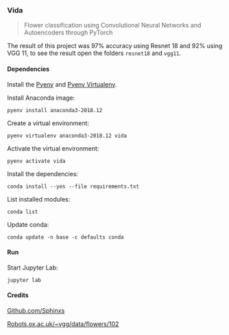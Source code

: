 ### Vida

> Flower classification using Convolutional Neural Networks and Autoencoders through PyTorch

The result of this project was 97% accuracy using Resnet 18 and 92% using VGG 11, to see the result open the folders `resnet18` and `vgg11`.

#### Dependencies

Install the [Pyenv](https://github.com/pyenv/pyenv) and [Pyenv Virtualenv](https://github.com/pyenv/pyenv-virtualenv).

Install Anaconda image:

```shell
pyenv install anaconda3-2018.12
```

Create a virtual environment:

```shell
pyenv virtualenv anaconda3-2018.12 vida
```

Activate the virtual environment:

```shell
pyenv activate vida
```

Install the dependencies:

```shell
conda install --yes --file requirements.txt
```

List installed modules:

```shell
conda list
```

Update conda:

```shell
conda update -n base -c defaults conda
```

#### Run

Start Jupyter Lab:

```shell
jupyter lab
```

#### Credits

[Github.com/Sphinxs](https://github.com/Sphinxs)

[Robots.ox.ac.uk/~vgg/data/flowers/102](http://www.robots.ox.ac.uk/~vgg/data/flowers/102/)
